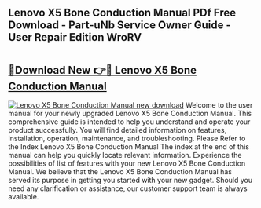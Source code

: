 ## Lenovo X5 Bone Conduction Manual PDf Free Download - Part-uNb Service Owner Guide - User Repair Edition WroRV

# <h2><a href="http://cf20746.oget.top/?id=Lenovo+X5+Bone+Conduction+Manual">🔗Download New 👉🔴 Lenovo X5 Bone Conduction Manual</a></h2>

[![Lenovo X5 Bone Conduction Manual new download](https://i.imgur.com/5g1atiW.png)](http://cf20746.oget.top/?id=Lenovo+X5+Bone+Conduction+Manual)
Welcome to the user manual for your newly upgraded Lenovo X5 Bone Conduction Manual. This comprehensive guide is intended to help you understand and operate your product successfully. You will find detailed information on features, installation, operation, maintenance, and troubleshooting. Please Refer to the Index Lenovo X5 Bone Conduction Manual The index at the end of this manual can help you quickly locate relevant information. Experience the possibilities of list of features with your new Lenovo X5 Bone Conduction Manual. We believe that the Lenovo X5 Bone Conduction Manual has served its purpose in getting you started with your new gadget. Should you need any clarification or assistance, our customer support team is always available.
